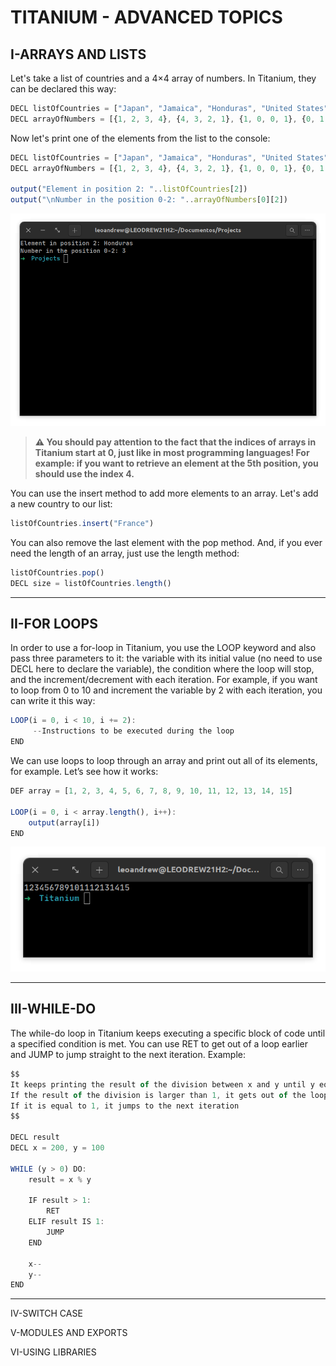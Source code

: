 # TITANIUM - ADVANCED TOPICS

## I-ARRAYS AND LISTS

Let's take a list of countries and a 4×4 array of numbers. In Titanium, they can be declared this way:

```jsx
DECL listOfCountries = ["Japan", "Jamaica", "Honduras", "United States", "Brazil"]
DECL arrayOfNumbers = [{1, 2, 3, 4}, {4, 3, 2, 1}, {1, 0, 0, 1}, {0, 1, 1, 0}]
```

Now let's print one of the elements from the list to the console:

```jsx
DECL listOfCountries = ["Japan", "Jamaica", "Honduras", "United States", "Brazil"]
DECL arrayOfNumbers = [{1, 2, 3, 4}, {4, 3, 2, 1}, {1, 0, 0, 1}, {0, 1, 1, 0}]

output("Element in position 2: "..listOfCountries[2])
output("\nNumber in the position 0-2: "..arrayOfNumbers[0][2])
```

![Untitled](res/Untitled.png)

> **⚠️ You should pay attention to the fact that the indices of arrays in Titanium start at 0, just like in most programming languages! For example: if you want to retrieve an element at the 5th position, you should use the index 4.**
> 

You can use the insert method to add more elements to an array. Let's add a new country to our list:

```jsx
listOfCountries.insert("France")
```

You can also remove the last element with the pop method. And, if you ever need the length of an array, just use the length method:

```jsx
listOfCountries.pop()
DECL size = listOfCountries.length()
```

---

## II-FOR LOOPS

In order to use a for-loop in Titanium, you use the LOOP keyword and also pass three parameters to it: the variable with its initial value (no need to use DECL here to declare the variable), the condition where the loop will stop, and the increment/decrement with each iteration. For example, if you want to loop from 0 to 10 and increment the variable by 2 with each iteration, you can write it this way:

```jsx
LOOP(i = 0, i < 10, i += 2):
	 --Instructions to be executed during the loop
END
```

We can use loops to loop through an array and print out all of its elements, for example. Let’s see how it works:

```jsx
DEF array = [1, 2, 3, 4, 5, 6, 7, 8, 9, 10, 11, 12, 13, 14, 15]

LOOP(i = 0, i < array.length(), i++):
	output(array[i])
END
```

![Untitled](res/Untitled%201.png)

---

## III-WHILE-DO

The while-do loop in Titanium keeps executing a specific block of code until a specified condition is met. You can use RET to get out of a loop earlier and JUMP to jump straight to the next iteration. Example:

```jsx
$$
It keeps printing the result of the division between x and y until y equals to 0.
If the result of the division is larger than 1, it gets out of the loop
If it is equal to 1, it jumps to the next iteration
$$

DECL result
DECL x = 200, y = 100

WHILE (y > 0) DO:
	result = x % y
	
	IF result > 1:
		RET
	ELIF result IS 1:
		JUMP
	END
	
	x--
	y--
END
```

---

IV-SWITCH CASE

V-MODULES AND EXPORTS

VI-USING LIBRARIES

